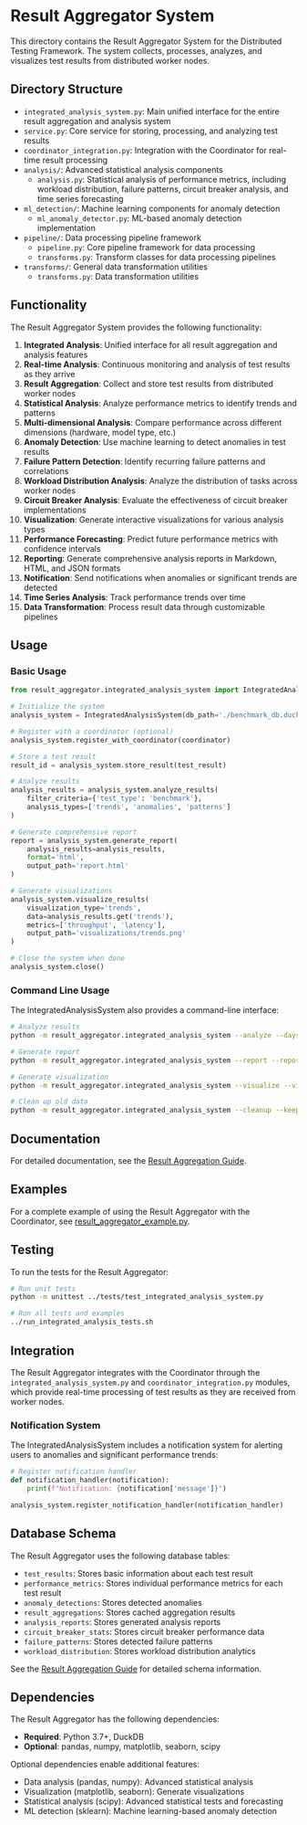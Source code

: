 # Result Aggregator System

This directory contains the Result Aggregator System for the Distributed Testing Framework. The system collects, processes, analyzes, and visualizes test results from distributed worker nodes.

## Directory Structure

- `integrated_analysis_system.py`: Main unified interface for the entire result aggregation and analysis system
- `service.py`: Core service for storing, processing, and analyzing test results
- `coordinator_integration.py`: Integration with the Coordinator for real-time result processing
- `analysis/`: Advanced statistical analysis components
  - `analysis.py`: Statistical analysis of performance metrics, including workload distribution, failure patterns, circuit breaker analysis, and time series forecasting
- `ml_detection/`: Machine learning components for anomaly detection
  - `ml_anomaly_detector.py`: ML-based anomaly detection implementation
- `pipeline/`: Data processing pipeline framework
  - `pipeline.py`: Core pipeline framework for data processing
  - `transforms.py`: Transform classes for data processing pipelines
- `transforms/`: General data transformation utilities
  - `transforms.py`: Data transformation utilities

## Functionality

The Result Aggregator System provides the following functionality:

1. **Integrated Analysis**: Unified interface for all result aggregation and analysis features
2. **Real-time Analysis**: Continuous monitoring and analysis of test results as they arrive
3. **Result Aggregation**: Collect and store test results from distributed worker nodes
4. **Statistical Analysis**: Analyze performance metrics to identify trends and patterns
5. **Multi-dimensional Analysis**: Compare performance across different dimensions (hardware, model type, etc.)
6. **Anomaly Detection**: Use machine learning to detect anomalies in test results
7. **Failure Pattern Detection**: Identify recurring failure patterns and correlations
8. **Workload Distribution Analysis**: Analyze the distribution of tasks across worker nodes
9. **Circuit Breaker Analysis**: Evaluate the effectiveness of circuit breaker implementations
10. **Visualization**: Generate interactive visualizations for various analysis types
11. **Performance Forecasting**: Predict future performance metrics with confidence intervals
12. **Reporting**: Generate comprehensive analysis reports in Markdown, HTML, and JSON formats
13. **Notification**: Send notifications when anomalies or significant trends are detected
14. **Time Series Analysis**: Track performance trends over time
15. **Data Transformation**: Process result data through customizable pipelines

## Usage

### Basic Usage

```python
from result_aggregator.integrated_analysis_system import IntegratedAnalysisSystem

# Initialize the system
analysis_system = IntegratedAnalysisSystem(db_path='./benchmark_db.duckdb')

# Register with a coordinator (optional)
analysis_system.register_with_coordinator(coordinator)

# Store a test result
result_id = analysis_system.store_result(test_result)

# Analyze results
analysis_results = analysis_system.analyze_results(
    filter_criteria={'test_type': 'benchmark'},
    analysis_types=['trends', 'anomalies', 'patterns']
)

# Generate comprehensive report
report = analysis_system.generate_report(
    analysis_results=analysis_results,
    format='html',
    output_path='report.html'
)

# Generate visualizations
analysis_system.visualize_results(
    visualization_type='trends',
    data=analysis_results.get('trends'),
    metrics=['throughput', 'latency'],
    output_path='visualizations/trends.png'
)

# Close the system when done
analysis_system.close()
```

### Command Line Usage

The IntegratedAnalysisSystem also provides a command-line interface:

```bash
# Analyze results
python -m result_aggregator.integrated_analysis_system --analyze --days 30 --filter '{"test_type": "benchmark"}'

# Generate report
python -m result_aggregator.integrated_analysis_system --report --report-type comprehensive --format html --output report.html

# Generate visualization
python -m result_aggregator.integrated_analysis_system --visualize --viz-type trends --viz-output trends.png

# Clean up old data
python -m result_aggregator.integrated_analysis_system --cleanup --keep-days 90
```

## Documentation

For detailed documentation, see the [Result Aggregation Guide](../docs/RESULT_AGGREGATION_GUIDE.md).

## Examples

For a complete example of using the Result Aggregator with the Coordinator, see [result_aggregator_example.py](../examples/result_aggregator_example.py).

## Testing

To run the tests for the Result Aggregator:

```bash
# Run unit tests
python -m unittest ../tests/test_integrated_analysis_system.py

# Run all tests and examples
../run_integrated_analysis_tests.sh
```

## Integration

The Result Aggregator integrates with the Coordinator through the `integrated_analysis_system.py` and `coordinator_integration.py` modules, which provide real-time processing of test results as they are received from worker nodes.

### Notification System

The IntegratedAnalysisSystem includes a notification system for alerting users to anomalies and significant performance trends:

```python
# Register notification handler
def notification_handler(notification):
    print(f"Notification: {notification['message']}")

analysis_system.register_notification_handler(notification_handler)
```

## Database Schema

The Result Aggregator uses the following database tables:

- `test_results`: Stores basic information about each test result
- `performance_metrics`: Stores individual performance metrics for each test result
- `anomaly_detections`: Stores detected anomalies
- `result_aggregations`: Stores cached aggregation results
- `analysis_reports`: Stores generated analysis reports
- `circuit_breaker_stats`: Stores circuit breaker performance data
- `failure_patterns`: Stores detected failure patterns
- `workload_distribution`: Stores workload distribution analytics

See the [Result Aggregation Guide](../docs/RESULT_AGGREGATION_GUIDE.md) for detailed schema information.

## Dependencies

The Result Aggregator has the following dependencies:

- **Required**: Python 3.7+, DuckDB
- **Optional**: pandas, numpy, matplotlib, seaborn, scipy

Optional dependencies enable additional features:
- Data analysis (pandas, numpy): Advanced statistical analysis
- Visualization (matplotlib, seaborn): Generate visualizations
- Statistical analysis (scipy): Advanced statistical tests and forecasting
- ML detection (sklearn): Machine learning-based anomaly detection